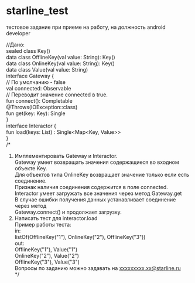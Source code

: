 # starline_test

тестовое задание при приеме на работу, на должность android developer  

//Дано:  
sealed class Key()  
data class OfflineKey(val value: String): Key()  
data class OnlineKey(val value: String): Key()  
data class Value(val value: String)  
interface Gateway {  
 // По умолчанию - false  
 val connected: Observable<Boolean>  
 // Переводит значение connected в true.  
 fun connect(): Completable  
 @Throws(IOException::class)  
 fun get(key: Key): Single<Value>  
}  
interface Interactor {  
 fun load(keys: List<Key>) : Single<Map<Key, Value>>  
}  
/*  
1. Имплементировать Gateway и Interactor.  
 Gateway умеет возвращать значения содержащиеся во входном объекте Key.  
 Для объектов типа OnlineKey возвращает значение только если есть соединение.  
 Признак наличия соединения содержится в поле connected.  
 Interactor умеет загружать все значения через метод Gateway.get  
 В случае ошибки получения данных устанавливает соединение через метод  
Gateway.connect() и продолжает загрузку.  
2. Написать тест для interactor.load  
 Пример работы теста:  
 in:  
 listOf(OfflineKey("1"), OnlineKey("2"), OfflineKey("3"))  
 out:  
 OfflineKey("1"), Value("1")  
 OnlineKey("2"), Value("2")  
 OfflineKey("3"), Value("3")  
 Вопросы по заданию можно задавать на xxxxxxxxx.xx@starline.ru  
*/  
 
